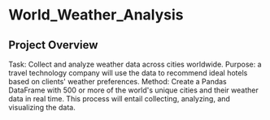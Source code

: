 # World_Weather_Analysis
## Project Overview
Task: Collect and analyze weather data across cities worldwide.
Purpose: a travel technology company will use the data to recommend ideal hotels based on clients' weather preferences.
Method: Create a Pandas DataFrame with 500 or more of the world's unique cities and their weather data in real time. This process will entail collecting, analyzing, and visualizing the data.
